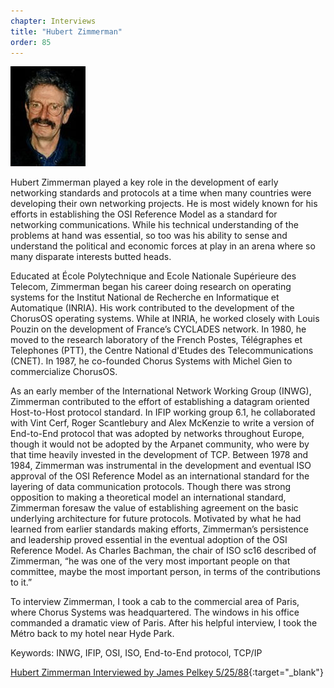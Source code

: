 ```yaml
---
chapter: Interviews
title: "Hubert Zimmerman"
order: 85
---
```


![Hubert Zimmerman](/assets/img/hubert-zimmerman.jpg)

Hubert Zimmerman played a key role in the development of early networking standards and protocols at a time when many countries were developing their own networking projects. He is most widely known for his efforts in establishing the OSI Reference Model as a standard for networking communications. While his technical understanding of the problems at hand was essential, so too was his ability to sense and understand the political and economic forces at play in an arena where so many disparate interests butted heads.

Educated at École Polytechnique and Ecole Nationale Supérieure des Telecom, Zimmerman began his career doing research on operating systems for the Institut National de Recherche en Informatique et Automatique (INRIA). His work contributed to the development of the ChorusOS operating systems. While at INRIA, he worked closely with Louis Pouzin on the development of France’s CYCLADES network. In 1980, he moved to the research laboratory of the French Postes, Télégraphes et Telephones (PTT), the Centre National d'Etudes des Telecommunications (CNET). In 1987, he co-founded Chorus Systems with Michel Gien to commercialize ChorusOS.

As an early member of the International Network Working Group (INWG), Zimmerman contributed to the effort of establishing a datagram oriented Host-to-Host protocol standard. In IFIP working group 6.1, he collaborated with Vint Cerf, Roger Scantlebury and Alex McKenzie to write a version of End-to-End protocol that was adopted by networks throughout Europe, though it would not be adopted by the Arpanet community, who were by that time heavily invested in the development of TCP. Between 1978 and 1984, Zimmerman was instrumental in the development and eventual ISO approval of the OSI Reference Model as an international standard for the layering of data communication protocols. Though there was strong opposition to making a theoretical model an international standard, Zimmerman foresaw the value of establishing agreement on the basic underlying architecture for future protocols. Motivated by what he had learned from earlier standards making efforts, Zimmerman’s persistence and leadership proved essential in the eventual adoption of the OSI Reference Model. As Charles Bachman, the chair of ISO sc16 described of Zimmerman, “he was one of the very most important people on that committee, maybe the most important person, in terms of the contributions to it.”

To interview Zimmerman, I took a cab to the commercial area of Paris, where Chorus Systems was headquartered. The windows in his office commanded a dramatic view of Paris. After his helpful interview, I took the Métro back to my hotel near Hyde Park.

Keywords: INWG, IFIP, OSI, ISO, End-to-End protocol, TCP/IP

[Hubert Zimmerman Interviewed by James Pelkey 5/25/88](https://archive.computerhistory.org/resources/access/text/2018/01/102738698-05-01-acc.pdf){:target="_blank"}

